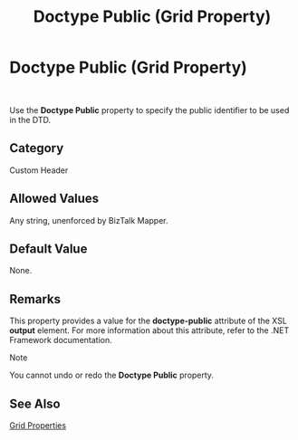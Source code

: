 ﻿---
title: Doctype Public (Grid Property)
TOCTitle: Doctype Public (Grid Property)
ms:assetid: 99fd3833-deef-4d7c-a1fd-8cf033426dd6
ms:mtpsurl: https://msdn.microsoft.com/library/Aa577506(v=BTS.80)
ms:contentKeyID: 51529936
ms.date: 08/30/2017
mtps_version: v=BTS.80
---

# Doctype Public (Grid Property)

 

Use the **Doctype Public** property to specify the public identifier to be used in the DTD.

## Category

Custom Header

## Allowed Values

Any string, unenforced by BizTalk Mapper.

## Default Value

None.

## Remarks

This property provides a value for the **doctype-public** attribute of the XSL **output** element. For more information about this attribute, refer to the .NET Framework documentation.


> [!NOTE]
> <P>You cannot undo or redo the <STRONG>Doctype Public</STRONG> property.</P>



## See Also

[Grid Properties](grid-properties.md)

